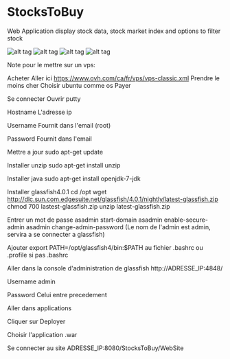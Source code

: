 StocksToBuy
===========

Web Application display stock data, stock market index and options to filter stock

![alt tag](http://image-store.slidesharecdn.com/6056733a-0a10-11e4-9ff5-12313d0148e5-large.png)
![alt tag](http://image-store.slidesharecdn.com/68ce100e-0a10-11e4-b0ce-22000a98b2af-large.png)
![alt tag](http://image-store.slidesharecdn.com/75780f6c-0a10-11e4-9eda-12313d03353b-large.png)
![alt tag](http://image-store.slidesharecdn.com/7cf2aefa-0a10-11e4-85ca-12313b090d61-large.png)

Note pour le mettre sur un vps:

Acheter
Aller ici https://www.ovh.com/ca/fr/vps/vps-classic.xml
Prendre le moins cher
Choisir ubuntu comme os
Payer

Se connecter
Ouvrir putty

Hostname
L'adresse ip

Username
Fournit dans l'email (root)

Password
Fournit dans l'email

Mettre a jour
sudo apt-get update

Installer unzip
sudo apt-get install unzip

Installer java
sudo apt-get install openjdk-7-jdk

Installer glassfish4.0.1
cd /opt
wget http://dlc.sun.com.edgesuite.net/glassfish/4.0.1/nightly/latest-glassfish.zip
chmod 700 lastest-glassfish.zip
unzip latest-glassfish.zip

Entrer un mot de passe
asadmin start-domain
asadmin enable-secure-admin
asadmin change-admin-password (Le nom de l'admin est admin, servira a se connecter a glassfish)

Ajouter export PATH=/opt/glassfish4/bin:$PATH au fichier .bashrc ou .profile si pas .bashrc

Aller dans la console d'administration de glassfish
http://ADRESSE_IP:4848/

Username
admin

Password
Celui entre precedement

Aller dans applications

Cliquer sur Deployer

Choisir l'application .war

Se connecter au site
ADRESSE_IP:8080/StocksToBuy/WebSite

